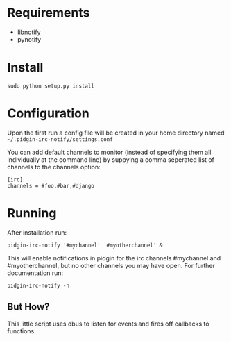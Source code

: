 Requirements
============
* libnotify
* pynotify

Install
=======
`sudo python setup.py install`

Configuration
=============
Upon the first run a config file will be created in your home directory named `~/.pidgin-irc-notify/settings.conf`

You can add default channels to monitor (instead of specifying them all individually at the command line) by suppying a comma seperated list of channels to the channels option:

    [irc]
    channels = #foo,#bar,#django

Running
=======
After installation run:

`pidgin-irc-notify '#mychannel' '#myotherchannel' &`

This will enable notifications in pidgin for the irc channels #mychannel and #myotherchannel, but no other channels you may have open.  For further documentation run:

`pidgin-irc-notify -h`

But How?
--------
This little script uses dbus to listen for events and fires off callbacks to functions.
